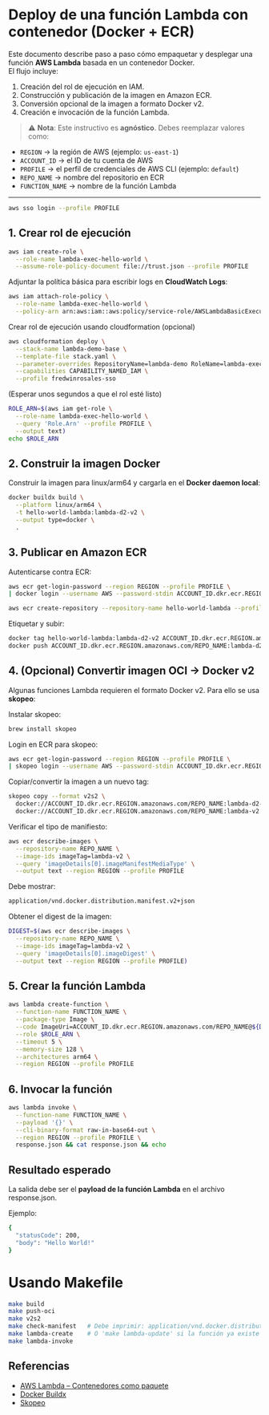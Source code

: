 # Deploy de una función Lambda con contenedor (Docker + ECR)

Este documento describe paso a paso cómo empaquetar y desplegar una función **AWS Lambda** basada en un contenedor Docker.  
El flujo incluye:

1. Creación del rol de ejecución en IAM.
2. Construcción y publicación de la imagen en Amazon ECR.
3. Conversión opcional de la imagen a formato Docker v2.
4. Creación e invocación de la función Lambda.

> ⚠️ **Nota**: Este instructivo es **agnóstico**. Debes reemplazar valores como:
- `REGION` → la región de AWS (ejemplo: `us-east-1`)  
- `ACCOUNT_ID` → el ID de tu cuenta de AWS  
- `PROFILE` → el perfil de credenciales de AWS CLI (ejemplo: `default`)  
- `REPO_NAME` → nombre del repositorio en ECR  
- `FUNCTION_NAME` → nombre de la función Lambda  

---

```bash
aws sso login --profile PROFILE
```

## 1. Crear rol de ejecución

```bash
aws iam create-role \
  --role-name lambda-exec-hello-world \
  --assume-role-policy-document file://trust.json --profile PROFILE
```

Adjuntar la política básica para escribir logs en  **CloudWatch Logs**:

```bash
aws iam attach-role-policy \
  --role-name lambda-exec-hello-world \
  --policy-arn arn:aws:iam::aws:policy/service-role/AWSLambdaBasicExecutionRole --profile PROFILE
```

Crear rol de ejecución usando cloudformation (opcional)

```bash
aws cloudformation deploy \
  --stack-name lambda-demo-base \
  --template-file stack.yaml \
  --parameter-overrides RepositoryName=lambda-demo RoleName=lambda-exec-hello-world \
  --capabilities CAPABILITY_NAMED_IAM \
  --profile fredwinrosales-sso
```

(Esperar unos segundos a que el rol esté listo)

```bash
ROLE_ARN=$(aws iam get-role \
  --role-name lambda-exec-hello-world \
  --query 'Role.Arn' --profile PROFILE \
  --output text)
echo $ROLE_ARN
```

## **2. Construir la imagen Docker**

Construir la imagen para  linux/arm64  y cargarla en el  **Docker daemon local**:

```bash
docker buildx build \
  --platform linux/arm64 \
  -t hello-world-lambda:lambda-d2-v2 \
  --output type=docker \
  .
```

## **3. Publicar en Amazon ECR**

Autenticarse contra ECR:

```bash
aws ecr get-login-password --region REGION --profile PROFILE \
| docker login --username AWS --password-stdin ACCOUNT_ID.dkr.ecr.REGION.amazonaws.com

aws ecr create-repository --repository-name hello-world-lambda --profile PROFILE
```

Etiquetar y subir:

```bash
docker tag hello-world-lambda:lambda-d2-v2 ACCOUNT_ID.dkr.ecr.REGION.amazonaws.com/REPO_NAME:lambda-d2-v2
docker push ACCOUNT_ID.dkr.ecr.REGION.amazonaws.com/REPO_NAME:lambda-d2-v2
```

## **4. (Opcional) Convertir imagen OCI → Docker v2**

Algunas funciones Lambda requieren el formato  Docker v2. Para ello se usa  **skopeo**:

Instalar  skopeo:

```bash
brew install skopeo
```

Login en ECR para  skopeo:

```bash
aws ecr get-login-password --region REGION --profile PROFILE \
| skopeo login --username AWS --password-stdin ACCOUNT_ID.dkr.ecr.REGION.amazonaws.com
```

Copiar/convertir la imagen a un nuevo tag:

```bash
skopeo copy --format v2s2 \
  docker://ACCOUNT_ID.dkr.ecr.REGION.amazonaws.com/REPO_NAME:lambda-d2-v2 \
  docker://ACCOUNT_ID.dkr.ecr.REGION.amazonaws.com/REPO_NAME:lambda-v2
```

Verificar el tipo de manifiesto:

```bash
aws ecr describe-images \
  --repository-name REPO_NAME \
  --image-ids imageTag=lambda-v2 \
  --query 'imageDetails[0].imageManifestMediaType' \
  --output text --region REGION --profile PROFILE
```

Debe mostrar:

```bash
application/vnd.docker.distribution.manifest.v2+json
```

Obtener el  digest  de la imagen:

```bash
DIGEST=$(aws ecr describe-images \
  --repository-name REPO_NAME \
  --image-ids imageTag=lambda-v2 \
  --query 'imageDetails[0].imageDigest' \
  --output text --region REGION --profile PROFILE)
```

## **5. Crear la función Lambda**

```bash
aws lambda create-function \
  --function-name FUNCTION_NAME \
  --package-type Image \
  --code ImageUri=ACCOUNT_ID.dkr.ecr.REGION.amazonaws.com/REPO_NAME@${DIGEST} \
  --role $ROLE_ARN \
  --timeout 5 \
  --memory-size 128 \
  --architectures arm64 \
  --region REGION --profile PROFILE
```

## **6. Invocar la función**

```bash
aws lambda invoke \
  --function-name FUNCTION_NAME \
  --payload '{}' \
  --cli-binary-format raw-in-base64-out \
  --region REGION --profile PROFILE \
  response.json && cat response.json && echo
```

## **Resultado esperado**

La salida debe ser el  **payload de la función Lambda**  en el archivo  response.json.

Ejemplo:

```bash
{
  "statusCode": 200,
  "body": "Hello World!"
}
```

# Usando Makefile

```bash
make build
make push-oci
make v2s2
make check-manifest   # Debe imprimir: application/vnd.docker.distribution.manifest.v2+json
make lambda-create    # O 'make lambda-update' si la función ya existe
make lambda-invoke
```

## **Referencias**

-   [AWS Lambda – Contenedores como paquete](https://docs.aws.amazon.com/lambda/latest/dg/images-create.html)
-   [Docker Buildx](https://docs.docker.com/buildx/working-with-buildx/)
-   [Skopeo](https://github.com/containers/skopeo)